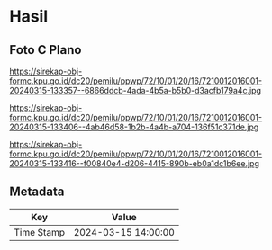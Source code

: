 # Hasil

## Foto C Plano

https://sirekap-obj-formc.kpu.go.id/dc20/pemilu/ppwp/72/10/01/20/16/7210012016001-20240315-133357--6866ddcb-4ada-4b5a-b5b0-d3acfb179a4c.jpg

https://sirekap-obj-formc.kpu.go.id/dc20/pemilu/ppwp/72/10/01/20/16/7210012016001-20240315-133406--4ab46d58-1b2b-4a4b-a704-136f51c371de.jpg

https://sirekap-obj-formc.kpu.go.id/dc20/pemilu/ppwp/72/10/01/20/16/7210012016001-20240315-133416--f00840e4-d206-4415-890b-eb0a1dc1b6ee.jpg


## Metadata

| Key        | Value               |
| ---------- | ------------------- |
| Time Stamp | 2024-03-15 14:00:00 |



